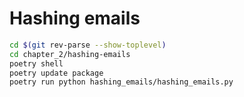 # Hashing emails

``` bash
cd $(git rev-parse --show-toplevel)
cd chapter_2/hashing-emails
poetry shell
poetry update package
poetry run python hashing_emails/hashing_emails.py
```

